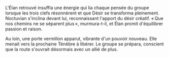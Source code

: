 L'Élan retrouvé insuffla une énergie qui lia chaque pensée du groupe lorsque les trois clefs résonnèrent et que Désir se transforma pleinement. Noctuvian s'inclina devant lui, reconnaissant l'apport du désir créatif. « Que nos chemins ne se séparent plus », murmura-t-il, et Élan promit d'équilibrer passion et raison.

Au loin, une porte vermillon apparut, vibrante d'un pouvoir nouveau. Elle menait vers la prochaine Ténèbre à libérer. Le groupe se prépara, conscient que la route s'ouvrait désormais avec un allié de plus.
